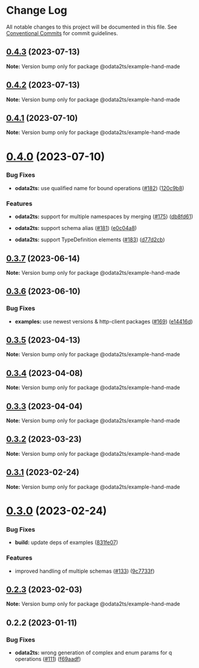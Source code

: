 # Change Log

All notable changes to this project will be documented in this file.
See [Conventional Commits](https://conventionalcommits.org) for commit guidelines.

## [0.4.3](https://github.com/odata2ts/odata2ts/compare/@odata2ts/example-hand-made@0.4.2...@odata2ts/example-hand-made@0.4.3) (2023-07-13)

**Note:** Version bump only for package @odata2ts/example-hand-made

## [0.4.2](https://github.com/odata2ts/odata2ts/compare/@odata2ts/example-hand-made@0.4.1...@odata2ts/example-hand-made@0.4.2) (2023-07-13)

**Note:** Version bump only for package @odata2ts/example-hand-made

## [0.4.1](https://github.com/odata2ts/odata2ts/compare/@odata2ts/example-hand-made@0.4.0...@odata2ts/example-hand-made@0.4.1) (2023-07-10)

**Note:** Version bump only for package @odata2ts/example-hand-made

# [0.4.0](https://github.com/odata2ts/odata2ts/compare/@odata2ts/example-hand-made@0.3.7...@odata2ts/example-hand-made@0.4.0) (2023-07-10)

### Bug Fixes

* **odata2ts:** use qualified name for bound operations ([#182](https://github.com/odata2ts/odata2ts/issues/182)) ([120c9b8](https://github.com/odata2ts/odata2ts/commit/120c9b807ac209a8eb82b389bc7c21d7df7fe876))

### Features

* **odata2ts:** support for multiple namespaces by merging ([#175](https://github.com/odata2ts/odata2ts/issues/175)) ([db8fd61](https://github.com/odata2ts/odata2ts/commit/db8fd6165c57ceb9e04488789a62f2a5467ecc68))

* **odata2ts:** support schema alias ([#181](https://github.com/odata2ts/odata2ts/issues/181)) ([e0c04a8](https://github.com/odata2ts/odata2ts/commit/e0c04a83e32d99187652966bb9cc32f36ead3df2))

* **odata2ts:** support TypeDefinition elements ([#183](https://github.com/odata2ts/odata2ts/issues/183)) ([d77d2cb](https://github.com/odata2ts/odata2ts/commit/d77d2cbf17383dab50d35bb7374e08a83d264db2))

## [0.3.7](https://github.com/odata2ts/odata2ts/compare/@odata2ts/example-hand-made@0.3.6...@odata2ts/example-hand-made@0.3.7) (2023-06-14)

**Note:** Version bump only for package @odata2ts/example-hand-made

## [0.3.6](https://github.com/odata2ts/odata2ts/compare/@odata2ts/example-hand-made@0.3.5...@odata2ts/example-hand-made@0.3.6) (2023-06-10)

### Bug Fixes

* **examples:** use newest versions & http-client packages ([#169](https://github.com/odata2ts/odata2ts/issues/169)) ([e14416d](https://github.com/odata2ts/odata2ts/commit/e14416d5fd98e2ebd14081400a6b8368e01dd623))

## [0.3.5](https://github.com/odata2ts/odata2ts/compare/@odata2ts/example-hand-made@0.3.4...@odata2ts/example-hand-made@0.3.5) (2023-04-13)

**Note:** Version bump only for package @odata2ts/example-hand-made

## [0.3.4](https://github.com/odata2ts/odata2ts/compare/@odata2ts/example-hand-made@0.3.3...@odata2ts/example-hand-made@0.3.4) (2023-04-08)

**Note:** Version bump only for package @odata2ts/example-hand-made

## [0.3.3](https://github.com/odata2ts/odata2ts/compare/@odata2ts/example-hand-made@0.3.2...@odata2ts/example-hand-made@0.3.3) (2023-04-04)

**Note:** Version bump only for package @odata2ts/example-hand-made

## [0.3.2](https://github.com/odata2ts/odata2ts/compare/@odata2ts/example-hand-made@0.3.1...@odata2ts/example-hand-made@0.3.2) (2023-03-23)

**Note:** Version bump only for package @odata2ts/example-hand-made

## [0.3.1](https://github.com/odata2ts/odata2ts/compare/@odata2ts/example-hand-made@0.3.0...@odata2ts/example-hand-made@0.3.1) (2023-02-24)

**Note:** Version bump only for package @odata2ts/example-hand-made

# [0.3.0](https://github.com/odata2ts/odata2ts/compare/@odata2ts/example-hand-made@0.2.3...@odata2ts/example-hand-made@0.3.0) (2023-02-24)

### Bug Fixes

* **build:** update deps of examples ([831fe07](https://github.com/odata2ts/odata2ts/commit/831fe07197f999dde9509a9166f189b49dccc8bc))

### Features

* improved handling of multiple schemas ([#133](https://github.com/odata2ts/odata2ts/issues/133)) ([9c7733f](https://github.com/odata2ts/odata2ts/commit/9c7733f5f95e8f65df52ed13889d352cc9c7f4fb))

## [0.2.3](https://github.com/odata2ts/odata2ts/compare/@odata2ts/example-hand-made@0.2.2...@odata2ts/example-hand-made@0.2.3) (2023-02-03)

**Note:** Version bump only for package @odata2ts/example-hand-made

## 0.2.2 (2023-01-11)

### Bug Fixes

* **odata2ts:** wrong generation of complex and enum params for q operations ([#111](https://github.com/odata2ts/odata2ts/issues/111)) ([f69aadf](https://github.com/odata2ts/odata2ts/commit/f69aadf52201fbf854d00103f763f465c7557de4))
